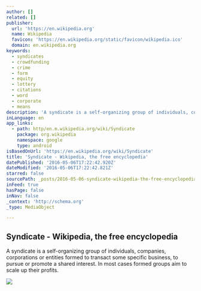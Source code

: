 ```yaml
---
author: []
related: []
publisher:
  url: 'https://en.wikipedia.org'
  name: Wikipedia
  favicon: 'https://en.wikipedia.org/static/favicon/wikipedia.ico'
  domain: en.wikipedia.org
keywords:
  - syndicates
  - crowdfunding
  - crime
  - form
  - equity
  - lottery
  - citations
  - word
  - corporate
  - means
description: 'A syndicate is a self-organizing group of individuals, companies, corporations or entities formed to transact some specific business, to pursue or promote a shared interest. In most cases formed groups aim to scale up their profits.'
inLanguage: en
app_links:
  - path: http/en.m.wikipedia.org/wiki/Syndicate
    package: org.wikipedia
    namespace: google
    type: android
isBasedOnUrl: 'https://en.wikipedia.org/wiki/Syndicate'
title: 'Syndicate - Wikipedia, the free encyclopedia'
datePublished: '2016-05-06T17:22:42.920Z'
dateModified: '2016-05-06T17:22:42.821Z'
starred: false
sourcePath: _posts/2016-05-06-syndicate-wikipedia-the-free-encyclopedia.md
inFeed: true
hasPage: false
inNav: false
_context: 'http://schema.org'
_type: MediaObject

---
```

<article style=""><h1>Syndicate - Wikipedia, the free encyclopedia</h1><p>A syndicate is a self-organizing group of individuals, companies, corporations or entities formed to transact some specific business, to pursue or promote a shared interest. In most cases formed groups aim to scale up their profits.</p><img src="https://upload.wikimedia.org/wikipedia/en/thumb/9/99/Question_book-new.svg/50px-Question_book-new.svg.png" /></article>